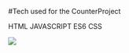 #Tech used for the CounterProject

HTML
JAVASCRIPT ES6
CSS

![](C:\Users\user\Desktop\PRESH767\counterproject)
